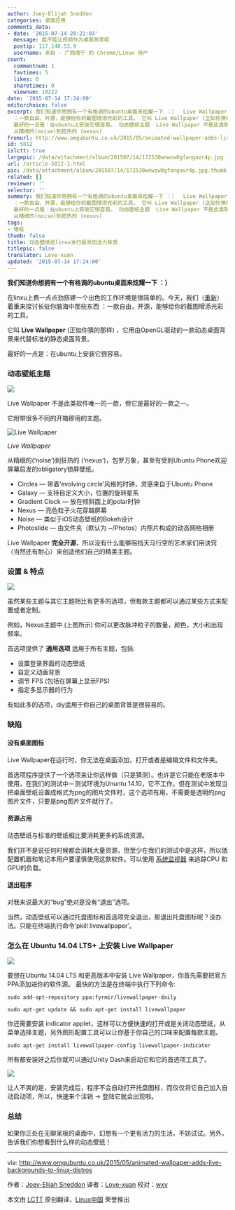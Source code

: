 ```yaml
---
author: Joey-Elijah Sneddon
categories: 桌面应用
comments_data:
- date: '2015-07-14 20:21:03'
  message: 能不能让视频作为桌面背景呢
  postip: 117.140.53.9
  username: 来自 - 广西南宁 的 Chrome/Linux 用户
count:
  commentnum: 1
  favtimes: 5
  likes: 0
  sharetimes: 0
  viewnum: 18222
date: '2015-07-14 17:24:00'
editorchoice: false
excerpt: 我们知道你想拥有一个有格调的ubuntu桌面来炫耀一下 ：）  Live Wallpaper 在linxu上费一点点劲搭建一个出色的工作环境是很简单的。今天，我们（重新）着重来探讨长驻你脑海中那些东西
  ：一款自由，开源，能够给你的截图增添光彩的工具。 它叫 Live Wallpaper (正如你猜的那样) ，它用由OpenGL驱动的一款动态桌面背景来代替标准的静态桌面背景。
  最好的一点是：在ubuntu上安装它很容易。 动态壁纸主题  Live Wallpaper 不是此类软件唯一的一款，但它是最好的一款之一。 它附带很多不同的开箱即用的主题。
  从精细的(noise)到狂热的 (nexus)
fromurl: http://www.omgubuntu.co.uk/2015/05/animated-wallpaper-adds-live-backgrounds-to-linux-distros
id: 5812
islctt: true
largepic: /data/attachment/album/201507/14/172530wnwzw8gfangavr4p.jpg
url: /article-5812-1.html
pic: /data/attachment/album/201507/14/172530wnwzw8gfangavr4p.jpg.thumb.jpg
related: []
reviewer: ''
selector: ''
summary: 我们知道你想拥有一个有格调的ubuntu桌面来炫耀一下 ：）  Live Wallpaper 在linxu上费一点点劲搭建一个出色的工作环境是很简单的。今天，我们（重新）着重来探讨长驻你脑海中那些东西
  ：一款自由，开源，能够给你的截图增添光彩的工具。 它叫 Live Wallpaper (正如你猜的那样) ，它用由OpenGL驱动的一款动态桌面背景来代替标准的静态桌面背景。
  最好的一点是：在ubuntu上安装它很容易。 动态壁纸主题  Live Wallpaper 不是此类软件唯一的一款，但它是最好的一款之一。 它附带很多不同的开箱即用的主题。
  从精细的(noise)到狂热的 (nexus)
tags:
- 墙纸
thumb: false
title: 动态壁纸给linux发行版添加活力背景
titlepic: false
translator: Love-xuan
updated: '2015-07-14 17:24:00'
---
```


**我们知道你想拥有一个有格调的ubuntu桌面来炫耀一下 ：）**


在linxu上费一点点劲搭建一个出色的工作环境是很简单的。今天，我们（[重新](http://www.omgubuntu.co.uk/2011/11/5-system-monitoring-tools-for-ubuntu)）着重来探讨长驻你脑海中那些东西 ：一款自由，开源，能够给你的截图增添光彩的工具。


它叫 **Live Wallpaper** (正如你猜的那样) ，它用由OpenGL驱动的一款动态桌面背景来代替标准的静态桌面背景。


最好的一点是：在ubuntu上安装它很容易。


### 动态壁纸主题


![](/data/attachment/album/201507/14/172530wnwzw8gfangavr4p.jpg)


Live Wallpaper 不是此类软件唯一的一款，但它是最好的一款之一。


它附带很多不同的开箱即用的主题。


![Live Wallpaper](/data/attachment/album/201507/14/172527ihk30tgchhygxlgl.gif)


*Live Wallpaper*


从精细的(‘noise’)到狂热的 (‘nexus’)，包罗万象，甚至有受到Ubuntu Phone欢迎屏幕启发的obligatory锁屏壁纸。


* Circles — 带着‘evolving circle’风格的时钟，灵感来自于Ubuntu Phone
* Galaxy — 支持自定义大小，位置的旋转星系
* Gradient Clock — 放在倾斜面上的polar时钟
* Nexus — 亮色粒子火花穿越屏幕
* Noise — 类似于iOS动态壁纸的Bokeh设计
* Photoslide — 由文件夹（默认为 ~/Photos）内照片构成的动态网格相册


Live Wallpaper **完全开源**，所以没有什么能够阻挡天马行空的艺术家们用诀窍（当然还有耐心）来创造他们自己的精美主题。


### 设置 & 特点


![](/data/attachment/album/201507/14/172532oyx9ynjfff1yf9qf.jpg)


虽然某些主题与其它主题相比有更多的选项，但每款主题都可以通过某些方式来配置或者定制。


例如，Nexus主题中 (上图所示) 你可以更改脉冲粒子的数量，颜色，大小和出现频率。


首选项提供了 **通用选项** 适用于所有主题，包括:


* 设置登录界面的动态壁纸
* 自定义动画背景
* 调节 FPS (包括在屏幕上显示FPS)
* 指定多显示器的行为


有如此多的选项，diy适用于你自己的桌面背景是很容易的。


### 缺陷


#### 没有桌面图标


Live Wallpaper在运行时，你无法在桌面添加，打开或者是编辑文件和文件夹。


首选项程序提供了一个选项来让你这样做（只是猜测）。也许是它只能在老版本中使用，在我们的测试中－测试环境为Ununtu 14.10，它不工作。但在测试中发现当把桌面壁纸设置成格式为png的图片文件时，这个选项有用，不需要是透明的png图片文件，只要是png图片文件就行了。


#### 资源占用


动态壁纸与标准的壁纸相比要消耗更多的系统资源。


我们并不是说任何时候都会消耗大量资源，但至少在我们的测试中是这样，所以低配置机器和笔记本用户要谨慎使用这款软件。可以使用 [系统监视器](http://www.omgubuntu.co.uk/2011/11/5-system-monitoring-tools-for-ubuntu) 来追踪CPU 和GPU的负载。


#### 退出程序


对我来说最大的“bug”绝对是没有“退出”选项。


当然，动态壁纸可以通过托盘图标和首选项完全退出，那退出托盘图标呢？没办法。只能在终端执行命令‘pkill livewallpaper’。


### 怎么在 Ubuntu 14.04 LTS+ 上安装 Live Wallpaper


![](/data/attachment/album/201507/14/172533vhlvwchh9e5vcpcp.jpg)


要想在Ubuntu 14.04 LTS 和更高版本中安装 Live Wallpaper，你首先需要把官方PPA添加进你的软件源。 最快的方法是在终端中执行下列命令:



```
sudo add-apt-repository ppa:fyrmir/livewallpaper-daily

sudo apt-get update && sudo apt-get install livewallpaper

```

你还需要安装 indicator applet，这样可以方便快速的打开或是关闭动态壁纸，从菜单选择主题，另外图形配置工具可以让你基于你自己的口味来配置每款主题。



```
sudo apt-get install livewallpaper-config livewallpaper-indicator

```

所有都安装好之后你就可以通过Unity Dash来启动它和它的首选项工具了。


![](/data/attachment/album/201507/14/172541k8cgrlcggeslcen6.png)


让人不爽的是，安装完成后，程序不会自动打开托盘图标，而仅仅将它自己加入自动启动项，所以，快速来个注销 -> 登陆它就会出现啦。


### 总结


如果你正处在无聊呆板的桌面中，幻想有一个更有活力的生活，不妨试试。另外，告诉我们你想看到什么样的动态壁纸！




---


via: <http://www.omgubuntu.co.uk/2015/05/animated-wallpaper-adds-live-backgrounds-to-linux-distros>


作者：[Joey-Elijah Sneddon](https://plus.google.com/117485690627814051450/?rel=author) 译者：[Love-xuan](https://github.com/Love-xuan) 校对：[wxy](https://github.com/wxy)


本文由 [LCTT](https://github.com/LCTT/TranslateProject) 原创翻译，[Linux中国](https://linux.cn/) 荣誉推出